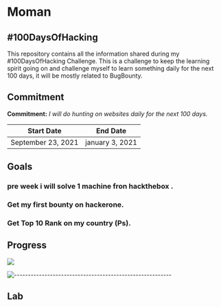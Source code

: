 # Moman

## #100DaysOfHacking

This repository contains all the information shared during my #100DaysOfHacking Challenge. This is a challenge to keep the learning spirit going on and challenge myself to learn something daily for the next 100 days, it will be mostly related to BugBounty.

##  Commitment

**Commitment:** *I will do hunting on websites daily for the next 100 days.*

|  Start Date        | End Date          |
| -------------------| ------------------|
| September 23, 2021 | january 3, 2021 |

## Goals 

### pre week i will solve 1 machine fron hackthebox .
### Get my first bounty on hackerone.
### Get Top 10 Rank on my country (Ps).

## Progress

<img src="https://progress-bar.dev/0/?scale=100&title=100DaysofBugBounty&width=120&color=34eb40&suffix=%">

![---------------------------------------------------------](https://raw.githubusercontent.com/andreasbm/readme/master/assets/lines/aqua.png)

## Lab



